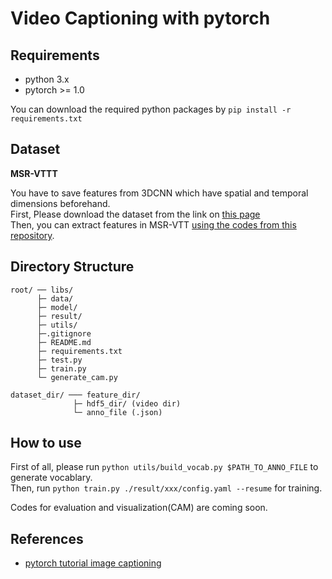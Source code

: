 # Video Captioning with pytorch

## Requirements
* python 3.x
* pytorch >= 1.0

You can download the required python packages by `pip install -r requirements.txt`  

## Dataset
**MSR-VTTT**

You have to save features from 3DCNN which have spatial and temporal dimensions beforehand.  
First,  Please download the dataset from the link on [this page](https://github.com/VisionLearningGroup/caption-guided-saliency/issues/6)  
Then, you can extract features in MSR-VTT [using the codes from this repository](https://github.com/yiskw713/video_feature_extractor).


## Directory Structure

```
root/ ── libs/
      ├─ data/
      ├─ model/
      ├─ result/
      ├─ utils/
      ├─.gitignore
      ├─ README.md
      ├─ requirements.txt
      ├─ test.py
      ├─ train.py
      └─ generate_cam.py

dataset_dir/ ─── feature_dir/
              ├─ hdf5_dir/ (video dir) 
              └─ anno_file (.json)
```



## How to use
First of all, please run `python utils/build_vocab.py $PATH_TO_ANNO_FILE` to generate vocablary.  
Then, run `python train.py ./result/xxx/config.yaml --resume` for training.  
  
Codes for evaluation and visualization(CAM) are coming soon.


## References
* [pytorch tutorial image captioning](https://github.com/yunjey/pytorch-tutorial/tree/master/tutorials/03-advanced/image_captioning)